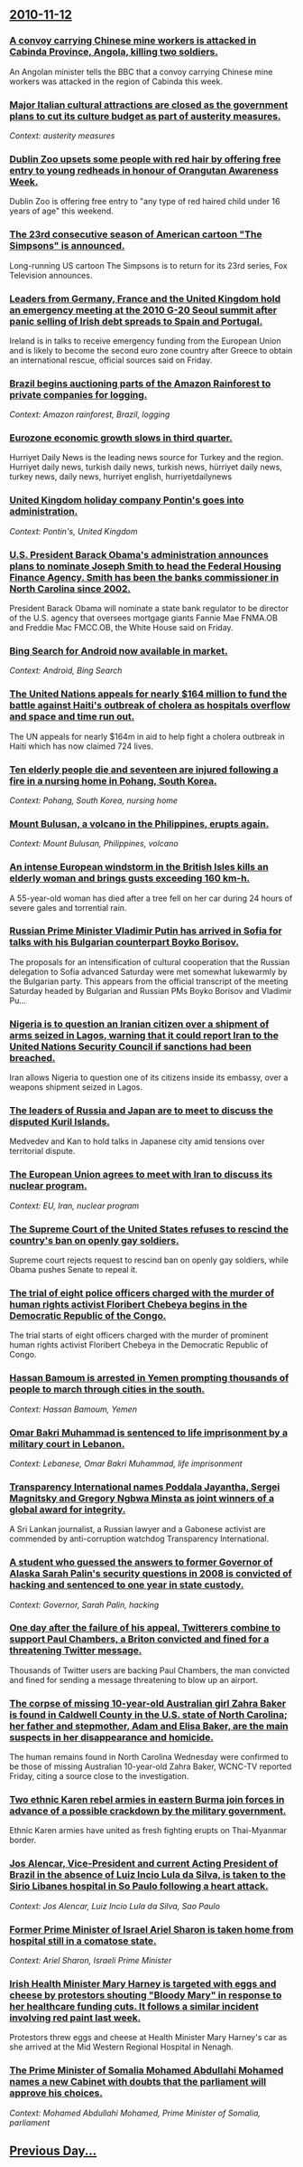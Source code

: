 ## [2010-11-12](/news/2010/11/12/index.md)

### [A convoy carrying Chinese mine workers is attacked in Cabinda Province, Angola, killing two soldiers. ](/news/2010/11/12/a-convoy-carrying-chinese-mine-workers-is-attacked-in-cabinda-province-angola-killing-two-soldiers.md)
An Angolan minister tells the BBC that a convoy carrying Chinese mine workers was attacked in the region of Cabinda this week.

### [Major Italian cultural attractions are closed as the government plans to cut its culture budget as part of austerity measures. ](/news/2010/11/12/major-italian-cultural-attractions-are-closed-as-the-government-plans-to-cut-its-culture-budget-as-part-of-austerity-measures.md)
_Context: austerity measures_

### [Dublin Zoo upsets some people with red hair by offering free entry to young redheads in honour of Orangutan Awareness Week. ](/news/2010/11/12/dublin-zoo-upsets-some-people-with-red-hair-by-offering-free-entry-to-young-redheads-in-honour-of-orangutan-awareness-week.md)
Dublin Zoo is offering free entry to &quot;any type of red haired child under 16 years of age&quot; this weekend.

### [The 23rd consecutive season of American cartoon "The Simpsons" is announced. ](/news/2010/11/12/the-23rd-consecutive-season-of-american-cartoon-the-simpsons-is-announced.md)
Long-running US cartoon The Simpsons is to return for its 23rd series, Fox Television announces.

### [Leaders from Germany, France and the United Kingdom hold an emergency meeting at the 2010 G-20 Seoul summit after panic selling of Irish debt spreads to Spain and Portugal. ](/news/2010/11/12/leaders-from-germany-france-and-the-united-kingdom-hold-an-emergency-meeting-at-the-2010-g-20-seoul-summit-after-panic-selling-of-irish-deb.md)
Ireland is in talks to receive emergency funding from the European Union and is likely to become the second euro zone country after Greece to obtain an international rescue, official sources said on Friday.

### [Brazil begins auctioning parts of the Amazon Rainforest to private companies for logging. ](/news/2010/11/12/brazil-begins-auctioning-parts-of-the-amazon-rainforest-to-private-companies-for-logging.md)
_Context: Amazon rainforest, Brazil, logging_

### [Eurozone economic growth slows in third quarter. ](/news/2010/11/12/eurozone-economic-growth-slows-in-third-quarter.md)
Hurriyet Daily News is the leading news source for Turkey and the region. Hurriyet daily news, turkish daily news, turkish news, hürriyet daily news, turkey news, daily news, hurriyet english, hurriyetdailynews

### [United Kingdom holiday company Pontin's goes into administration. ](/news/2010/11/12/united-kingdom-holiday-company-pontin-s-goes-into-administration.md)
_Context: Pontin's, United Kingdom_

### [U.S. President Barack Obama's administration announces plans to nominate Joseph Smith to head the Federal Housing Finance Agency. Smith has been the banks commissioner in North Carolina since 2002. ](/news/2010/11/12/u-s-president-barack-obama-s-administration-announces-plans-to-nominate-joseph-smith-to-head-the-federal-housing-finance-agency-smith-has.md)
President Barack Obama will nominate a state bank regulator to be director of the U.S. agency that oversees mortgage giants Fannie Mae FNMA.OB and Freddie Mac FMCC.OB, the White House said on Friday.

### [Bing Search for Android now available in market. ](/news/2010/11/12/bing-search-for-android-now-available-in-market.md)
_Context: Android, Bing Search_

### [The United Nations appeals for nearly $164 million to fund the battle against Haiti's outbreak of cholera as hospitals overflow and space and time run out. ](/news/2010/11/12/the-united-nations-appeals-for-nearly-164-million-to-fund-the-battle-against-haiti-s-outbreak-of-cholera-as-hospitals-overflow-and-space-an.md)
The UN appeals for nearly $164m in aid to help fight a cholera outbreak in Haiti which has now claimed 724 lives.

### [Ten elderly people die and seventeen are injured following a fire in a nursing home in Pohang, South Korea. ](/news/2010/11/12/ten-elderly-people-die-and-seventeen-are-injured-following-a-fire-in-a-nursing-home-in-pohang-south-korea.md)
_Context: Pohang, South Korea, nursing home_

### [Mount Bulusan, a volcano in the Philippines, erupts again. ](/news/2010/11/12/mount-bulusan-a-volcano-in-the-philippines-erupts-again.md)
_Context: Mount Bulusan, Philippines, volcano_

### [An intense European windstorm in the British Isles kills an elderly woman and brings gusts exceeding 160 km-h. ](/news/2010/11/12/an-intense-european-windstorm-in-the-british-isles-kills-an-elderly-woman-and-brings-gusts-exceeding-160-km-h.md)
A 55-year-old woman has died after a tree fell on her car during 24 hours of severe gales and torrential rain.

### [Russian Prime Minister Vladimir Putin has arrived in Sofia for talks with his Bulgarian counterpart Boyko Borisov. ](/news/2010/11/12/russian-prime-minister-vladimir-putin-has-arrived-in-sofia-for-talks-with-his-bulgarian-counterpart-boyko-borisov.md)
The proposals for an intensification of cultural cooperation that the Russian delegation to Sofia advanced Saturday were met somewhat lukewarmly by the Bulgarian party. This appears from the official transcript of the meeting Saturday headed by Bulgarian and Russian PMs Boyko Borisov and Vladimir Pu...

### [Nigeria is to question an Iranian citizen over a shipment of arms seized in Lagos, warning that it could report Iran to the United Nations Security Council if sanctions had been breached. ](/news/2010/11/12/nigeria-is-to-question-an-iranian-citizen-over-a-shipment-of-arms-seized-in-lagos-warning-that-it-could-report-iran-to-the-united-nations-s.md)
Iran allows Nigeria to question one of its citizens inside its embassy, over a weapons shipment seized in Lagos.

### [The leaders of Russia and Japan are to meet to discuss the disputed Kuril Islands. ](/news/2010/11/12/the-leaders-of-russia-and-japan-are-to-meet-to-discuss-the-disputed-kuril-islands.md)
Medvedev and Kan to hold talks in Japanese city amid tensions over territorial dispute.

### [The European Union agrees to meet with Iran to discuss its nuclear program. ](/news/2010/11/12/the-european-union-agrees-to-meet-with-iran-to-discuss-its-nuclear-program.md)
_Context: EU, Iran, nuclear program_

### [The Supreme Court of the United States refuses to rescind the country's ban on openly gay soldiers. ](/news/2010/11/12/the-supreme-court-of-the-united-states-refuses-to-rescind-the-country-s-ban-on-openly-gay-soldiers.md)
Supreme court rejects request to rescind ban on openly gay soldiers, while Obama pushes Senate to repeal it.

### [The trial of eight police officers charged with the murder of human rights activist Floribert Chebeya begins in the Democratic Republic of the Congo. ](/news/2010/11/12/the-trial-of-eight-police-officers-charged-with-the-murder-of-human-rights-activist-floribert-chebeya-begins-in-the-democratic-republic-of-t.md)
The trial starts of eight officers charged with the murder of prominent human rights activist Floribert Chebeya in the Democratic Republic of Congo.

### [Hassan Bamoum is arrested in Yemen prompting thousands of people to march through cities in the south. ](/news/2010/11/12/hassan-bamoum-is-arrested-in-yemen-prompting-thousands-of-people-to-march-through-cities-in-the-south.md)
_Context: Hassan Bamoum, Yemen_

### [Omar Bakri Muhammad is sentenced to life imprisonment by a military court in Lebanon. ](/news/2010/11/12/omar-bakri-muhammad-is-sentenced-to-life-imprisonment-by-a-military-court-in-lebanon.md)
_Context: Lebanese, Omar Bakri Muhammad, life imprisonment_

### [Transparency International names Poddala Jayantha, Sergei Magnitsky and Gregory Ngbwa Minsta as joint winners of a global award for integrity. ](/news/2010/11/12/transparency-international-names-poddala-jayantha-sergei-magnitsky-and-gregory-ngbwa-minsta-as-joint-winners-of-a-global-award-for-integrit.md)
A Sri Lankan journalist, a Russian lawyer and a Gabonese activist are commended by anti-corruption watchdog Transparency International.

### [A student who guessed the answers to former Governor of Alaska Sarah Palin's security questions in 2008 is convicted of hacking and sentenced to one year in state custody. ](/news/2010/11/12/a-student-who-guessed-the-answers-to-former-governor-of-alaska-sarah-palin-s-security-questions-in-2008-is-convicted-of-hacking-and-sentence.md)
_Context: Governor, Sarah Palin, hacking_

### [One day after the failure of his appeal, Twitterers combine to support Paul Chambers, a Briton convicted and fined for a threatening Twitter message. ](/news/2010/11/12/one-day-after-the-failure-of-his-appeal-twitterers-combine-to-support-paul-chambers-a-briton-convicted-and-fined-for-a-threatening-twitter.md)
Thousands of Twitter users are backing Paul Chambers, the man convicted and fined for sending a message threatening to blow up an airport.

### [The corpse of missing 10-year-old Australian girl Zahra Baker is found in Caldwell County in the U.S. state of North Carolina; her father and stepmother, Adam and Elisa Baker, are the main suspects in her disappearance and homicide. ](/news/2010/11/12/the-corpse-of-missing-10-year-old-australian-girl-zahra-baker-is-found-in-caldwell-county-in-the-u-s-state-of-north-carolina-her-father-an.md)
The human remains found in North Carolina Wednesday were confirmed to be those of missing Australian 10-year-old Zahra Baker, WCNC-TV reported Friday, citing a source close to the investigation.

### [Two ethnic Karen rebel armies in eastern Burma join forces in advance of a possible crackdown by the military government. ](/news/2010/11/12/two-ethnic-karen-rebel-armies-in-eastern-burma-join-forces-in-advance-of-a-possible-crackdown-by-the-military-government.md)
Ethnic Karen armies have united as fresh fighting erupts on Thai-Myanmar border.

### [Jos Alencar, Vice-President and current Acting President of Brazil in the absence of Luiz Incio Lula da Silva, is taken to the Sirio Libanes hospital in So Paulo following a heart attack. ](/news/2010/11/12/jose-alencar-vice-president-and-current-acting-president-of-brazil-in-the-absence-of-luiz-inacio-lula-da-silva-is-taken-to-the-sirio-liban.md)
_Context: Jos Alencar, Luiz Incio Lula da Silva, Sao Paulo_

### [Former Prime Minister of Israel Ariel Sharon is taken home from hospital still in a comatose state. ](/news/2010/11/12/former-prime-minister-of-israel-ariel-sharon-is-taken-home-from-hospital-still-in-a-comatose-state.md)
_Context: Ariel Sharon, Israeli Prime Minister_

### [Irish Health Minister Mary Harney is targeted with eggs and cheese by protestors shouting "Bloody Mary" in response to her healthcare funding cuts. It follows a similar incident involving red paint last week. ](/news/2010/11/12/irish-health-minister-mary-harney-is-targeted-with-eggs-and-cheese-by-protestors-shouting-bloody-mary-in-response-to-her-healthcare-fundin.md)
Protestors threw eggs and cheese at Health Minister Mary Harney&#39;s car as she arrived at the Mid Western Regional Hospital in Nenagh.

### [The Prime Minister of Somalia Mohamed Abdullahi Mohamed names a new Cabinet with doubts that the parliament will approve his choices. ](/news/2010/11/12/the-prime-minister-of-somalia-mohamed-abdullahi-mohamed-names-a-new-cabinet-with-doubts-that-the-parliament-will-approve-his-choices.md)
_Context: Mohamed Abdullahi Mohamed, Prime Minister of Somalia, parliament_

## [Previous Day...](/news/2010/11/11/index.md)

